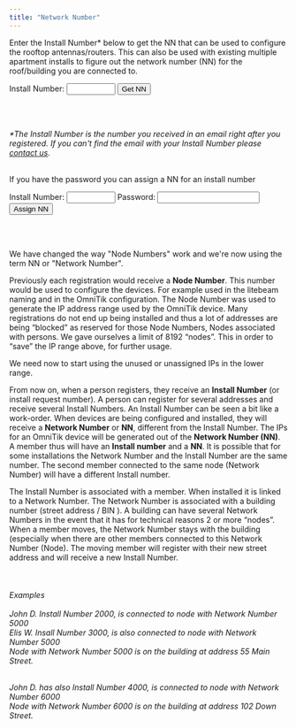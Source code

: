 ```yaml
---
title: "Network Number"
---
```

Enter the Install Number* below to get the NN that can be used to configure the rooftop antennas/routers. This can also be used with existing multiple apartment installs to figure out the network number (NN) for the roof/building you are connected to.

<form action="https://script.google.com/macros/s/AKfycbxen2c1qhjFxLgBzV0L1Fp5ncgwgYiYUcmtq8X9vBcLFhkF52-f8c08/exec" method="nn">
  <label for="installnum">Install Number:</label>
  <input type="hidden" id="method" name="method" value="nn">
  <input type="number" id="id" name="id" min="1" max="100000">
  <input type="submit" value='Get NN'>
</form>

<br/>
<br/>

_*The Install Number is the number you received in an email right after you registered. If you can't find the email with your Install Number please [contact us](mailto:install@nycmesh.net)._
<br/>
<br/>

If you have the password you can assign a NN for an install number

<form action="https://script.google.com/macros/s/AKfycbxen2c1qhjFxLgBzV0L1Fp5ncgwgYiYUcmtq8X9vBcLFhkF52-f8c08/exec" method="nn">
  <label for="installnum">Install Number:</label>
  <input type="hidden" id="method" name="method" value="nn">
  <input type="number" id="id" name="id" min="1" max="100000">
  <label for="pwd">Password:</label>
  <input type="password" minlength="8" id="id" name="pwd" >
  <input type="submit" value='Assign NN'>
</form>

<br/>
<br/>


We have changed the way "Node Numbers" work and we're now using the term NN or "Network Number". 

Previously each registration would receive a **Node Number**. This number would be used to configure the devices. For example used in the litebeam naming and in the OmniTik configuration. The Node Number was used to generate the IP address range used by the OmniTik device.  Many registrations do not end up being installed and thus a lot of addresses are being “blocked” as reserved for those Node Numbers, Nodes associated with persons.  We gave ourselves a limit of 8192 “nodes”. This in order to “save” the IP range above, for further usage.

We need now to start using the unused or unassigned IPs in the lower range. 

From now on, when a person registers, they receive an **Install Number** (or install request number).  A person can register for several addresses and receive several Install Numbers. An Install Number can be seen a bit like a work-order.
When devices are being configured and installed, they will receive a **Network Number** or **NN**, different from the Install Number. The IPs for an OmniTik device will be generated out of the **Network Number (NN)**. A member thus will have an **Install number** and a **NN**. It is possible that for some installations the Network Number and the Install Number are the same number. The second member connected to the same node (Network Number) will have a different Install number.

The Install Number is associated with a member. When installed it is linked to a Network Number.  The Network Number is associated with a building number (street address / BIN ). A building can have several Network Numbers in the event that it has for technical reasons 2 or more “nodes”.
When a member moves, the Network Number stays with the building (especially when there are other members connected to this Network Number (Node). The moving member will register with their new street address and will receive a new Install Number. 
<br/><br/><br/><br/>*Examples*<br/><br/>
*John D. Install Number 2000, is connected to node with Network Number 5000*<br/>
*Elis W. Insall Number 3000, is also connected to node with Network Number 5000*<br/>
*Node with Network Number 5000 is on the building at address 55 Main Street.*<br/><br/>

*John D. has also Install Number 4000, is connected to node with Network Number 6000*<br/>
*Node with Network Number 6000 is on the building at address 102 Down Street.*<br/>
